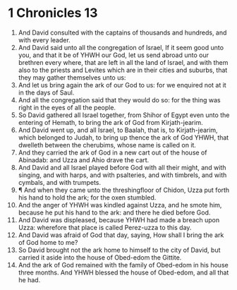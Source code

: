 ﻿# 1 Chronicles 13
1. And David consulted with the captains of thousands and hundreds, and with every leader. 
2. And David said unto all the congregation of Israel, If it seem good unto you, and that it be of YHWH our God, let us send abroad unto our brethren every where, that are left in all the land of Israel, and with them also to the priests and Levites which are in their cities and suburbs, that they may gather themselves unto us: 
3. And let us bring again the ark of our God to us: for we enquired not at it in the days of Saul. 
4. And all the congregation said that they would do so: for the thing was right in the eyes of all the people. 
5. So David gathered all Israel together, from Shihor of Egypt even unto the entering of Hemath, to bring the ark of God from Kirjath-jearim. 
6. And David went up, and all Israel, to Baalah, that is, to Kirjath-jearim, which belonged to Judah, to bring up thence the ark of God YHWH, that dwelleth between the cherubims, whose name is called on it. 
7. And they carried the ark of God in a new cart out of the house of Abinadab: and Uzza and Ahio drave the cart. 
8. And David and all Israel played before God with all their might, and with singing, and with harps, and with psalteries, and with timbrels, and with cymbals, and with trumpets. 
9. ¶ And when they came unto the threshingfloor of Chidon, Uzza put forth his hand to hold the ark; for the oxen stumbled. 
10. And the anger of YHWH was kindled against Uzza, and he smote him, because he put his hand to the ark: and there he died before God. 
11. And David was displeased, because YHWH had made a breach upon Uzza: wherefore that place is called Perez-uzza to this day. 
12. And David was afraid of God that day, saying, How shall I bring the ark of God home to me? 
13. So David brought not the ark home to himself to the city of David, but carried it aside into the house of Obed-edom the Gittite. 
14. And the ark of God remained with the family of Obed-edom in his house three months. And YHWH blessed the house of Obed-edom, and all that he had. 

